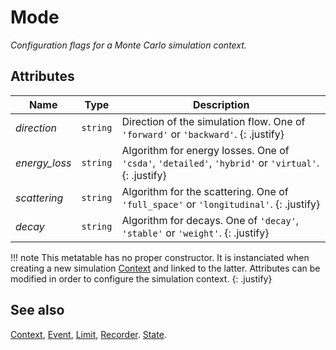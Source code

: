 # Mode
_Configuration flags for a Monte Carlo simulation context._


## Attributes

|Name|Type|Description|
|----|----|-----------|
|*direction*  |`string` | Direction of the simulation flow. One of `'forward'` or `'backward'`. {: .justify} |
|*energy_loss*|`string` | Algorithm for energy losses. One of `'csda'`, `'detailed'`, `'hybrid'` or `'virtual'`. {: .justify} |
|*scattering* |`string` | Algorithm for the scattering. One of `'full_space'` or `'longitudinal'`. {: .justify} |
|*decay*      |`string` | Algorithm for decays. One of `'decay'`, `'stable'` or `'weight'`. {: .justify} |

!!! note
    This metatable has no proper constructor. It is instanciated when creating
    a new simulation [Context](Context.md) and linked to the latter. Attributes
    can be modified in order to configure the simulation context.
    {: .justify}

## See also

[Context](Context.md),
[Event](Event.md),
[Limit](Limit.md),
[Recorder](Recorder.md).
[State](State.md).
</div>
